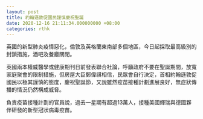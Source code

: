 ```yaml
---
layout: post
title: 約翰遜敦促國民謹慎慶祝聖誕
date: 2020-12-16 21:11:34.000000000 +08:00
categories: rthk
---
```


英國的新型肺炎疫情惡化，倫敦及英格蘭東南部多個地區，今日起採取最高級別的封鎖措施，酒吧及餐廳關閉。

英國兩本權威醫學或健康期刊日前發表聯合社論，呼籲政府不要在聖誕期間，放寬家庭聚會的限制措施，但房屋大臣鄭偉祺相信，民眾會自行決定，首相約翰遜敦促國民以極其謹慎的態度，慶祝聖誕節，又說雖然疫苗接種計劃進展良好，無症狀傳播的情況仍然構成威脅。

負責疫苗接種計劃的官員說，過去一星期有超過13萬人，接種美國輝瑞與德國夥伴研發的新型冠狀病毒疫苗。
